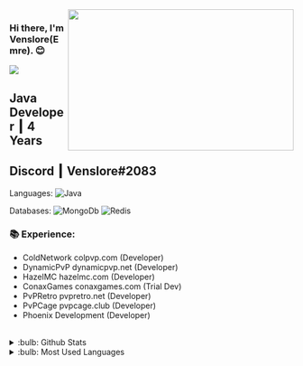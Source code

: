 <img src="https://media.giphy.com/media/q217GUnfKAmJlFcjBX/giphy.gif" align="right" width="400" height="250">

### Hi there, I'm Venslore(Emre). :blush:

![](https://komarev.com/ghpvc/?username=Venslore&color=blueviolet)

## Java Developer ┃ 4 Years

## Discord ┃ Venslore#2083

Languages: 
![Java](https://img.shields.io/badge/-Java-007396?style=flat-square&logo=java&logoColor=white)

Databases: 
![MongoDb](https://img.shields.io/badge/-MongoDb-47A248?style=flat-square&logo=mongodb&logoColor=white)
![Redis](https://img.shields.io/badge/-Redis-DC382D?style=flat-square&logo=redis&logoColor=white)

### 📚 Experience:
- ColdNetwork colpvp.com (Developer)
- DynamicPvP dynamicpvp.net (Developer)
- HazelMC hazelmc.com (Developer)
- ConaxGames conaxgames.com (Trial Dev)
- PvPRetro pvpretro.net (Developer)
- PvPCage pvpcage.club (Developer)
- Phoenix Development (Developer)
<br />

<details>
<summary>:bulb: Github Stats</summary>
<img src="https://github-readme-stats.vercel.app/api?username=Venslor&theme=radical" >
</details>

<details>
<summary>:bulb:  Most Used Languages</summary>
<img src="https://github-readme-stats.vercel.app/api/top-langs/?username=Venslor&layout=compact" >
</details>

